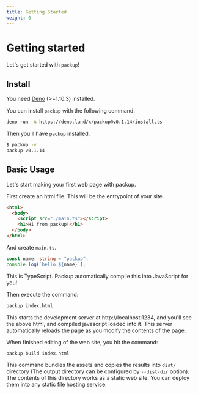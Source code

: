 ```yaml
---
title: Getting Started
weight: 0
---
```


# Getting started

Let's get started with `packup`!

## Install

You need [Deno](https://deno.land/) (>=1.10.3) installed.

You can install `packup` with the following command.

```sh
deno run -A https://deno.land/x/packup@v0.1.14/install.ts
```

Then you'll have `packup` installed.

```sh
$ packup -v
packup v0.1.14
```

## Basic Usage

Let's start making your first web page with packup.

First create an html file. This will be the entrypoint of your site.

```html
<html>
  <body>
    <script src="./main.ts"></script>
    <h1>Hi from packup!</h1>
  </body>
</html>
```

And create `main.ts`.

```ts
const name: string = "packup";
console.log(`hello ${name}`);
```

This is TypeScript. Packup automatically compile this into JavaScript for you!

Then execute the command:

```sh
packup index.html
```

This starts the development server at http://localhost:1234, and you'll see the above html, and compiled javascript loaded into it. This server automatically reloads the page as you modify the contents of the page.

When finished editing of the web site, you hit the command:

```sh
packup build index.html
```

This command bundles the assets and copies the results into `dist/` directory (The output directory can be configured by `--dist-dir` option). The contents of this directory works as a static web site. You can deploy them into any static file hosting service.
